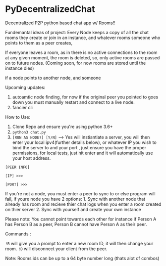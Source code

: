 # PyDecentralizedChat

Decentralized P2P python based chat app w/ Rooms!!

Fundemantal ideas of project:
 Every Node keeps a copy of all the chat rooms they create or join in an instance, and whatever rooms someone who points to them as a peer creates,
 
 If everyone leaves a room, as in there is no active connections to the room at any given moment, the room is deleted, so, only active rooms are passed on to future nodes. (Coming soon, for now rooms are stored until the instance dies)
 
 if a node points to another node, and someone 

Upcoming updates:
1. autoamtic node finding, for now if the original peer you pointed to goes down you must manually restart and connect to a live node.
2. fancier cli

How to Use:

1. Clone Repo and ensure you're using python 3.6+
2. `python3 chat.py`
3. `[RUN AS NODE?] [Y/N]` --> Yes will instiantiate a server, you will then enter your local ipv4(further details below), or whatever IP you wish to bind the server to and your port , just ensure you have the proper permissions, for local tests, just hit enter and it will automatically use your host address.

  
  `[PEER INFO]`
  
  `[IP] >>>`
  
  `[PORT] >>>` 
 
  If you're not a node, you must enter a peer to sync to or else program will fail, if youre node you have 2 options:
    1. Sync with another node that already has room and recieve thier chat logs when you enter a room created on thier server
    2. Sync with yourself and create your own instance 
    
Please note:
You cannot point towards each other for instance if Person A has Person B as a peer, Person B cannot have Person A as their peer.
 
Commands : 

`!R` will give you a prompt to enter a new room ID, it will then change your room.
`!D` will disconnect your client from the peer.

Note: Rooms ids can be up to a 64 byte number long
(thats alot of combos)
